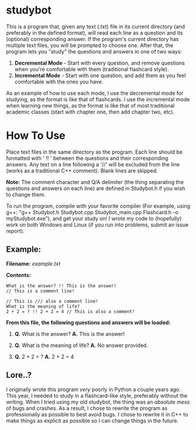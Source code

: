 # studybot
This is a program that, given any text (.txt) file in its current directory (and preferably in the defined format), will read each line as a question and its (optional) corresponding answer. If the program's current directory has multiple text files, you will be prompted to choose one. After that, the program lets you "study" the questions and answers in one of two ways:
1. **Decremental Mode** - Start with every question, and remove questions when you're comfortable with them (traditional flashcard style).
2. **Incremental Mode** - Start with one question, and add them as you feel comfortable with the ones you have.

As an example of how to use each mode, I use the decremental mode for studying, as the format is like that of flashcards. I use the incremental mode when learning new things, as the format is like that of most traditional academic classes (start with chapter one, then add chapter two, etc).

# How To Use
Place text files in the same directory as the program. Each line should be formatted with ' !! ' between the questions and their corresponding answers. Any text on a line following a '//' will be excluded from the line (works as a traditional C++ comment). Blank lines are skipped.

**Note:** The comment character and Q/A delimiter (the thing separating the questions and answers on each line) are defined in Studybot.h if you wish to change them.

To run the program, compile with your favorite compiler (For example, using g++: "g++ Studybot.h Studybot.cpp Studybot_main.cpp Flashcard.h -o myStudybot.exe"), and get your study on! I wrote my code to (hopefully) work on both Windows and Linux (if you run into problems, submit an issue report).

## Example:
**Filename:** *example.txt*

**Contents:**
```
What is the answer? !! This is the answer!
// This is a comment line!

// This is /// also a comment line!
What is the meaning of life? 
2 + 2 = ? !! 2 + 2 = 4 // This is also a comment!
```
**From this file, the following questions and answers will be loaded:**

1. **Q.** What is the answer? **A.** This is the answer!

2. **Q.** What is the meaning of life? **A.** No answer provided.

3. **Q.** 2 + 2 = ? **A.** 2 + 2 = 4

## Lore..?
I originally wrote this program *very* poorly in Python a couple years ago. This year, I needed to study in a flashcard-like style, preferably without the writing. When I tried using my old studybot, the thing was an *absolute mess* of bugs and crashes. As a result, I chose to rewrite the program as professionally as possible to best avoid bugs. I chose to rewrite it in C++ to make things as explicit as possible so I can change things in the future.
